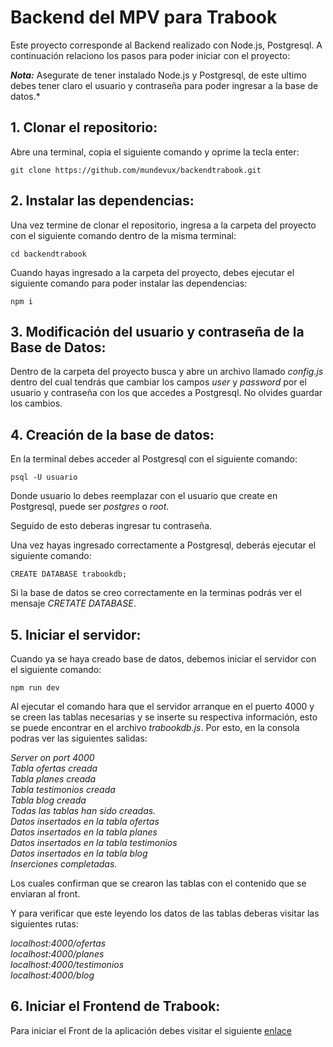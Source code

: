 # Backend del MPV para Trabook

Este proyecto corresponde al Backend realizado con Node.js, Postgresql. A continuación relaciono los pasos para poder iniciar con el proyecto:

**_Nota:_** Asegurate de tener instalado Node.js y Postgresql, de este ultimo debes tener claro el usuario y contraseña para poder ingresar a la base de datos.\*

## 1. Clonar el repositorio:

Abre una terminal, copia el siguiente comando y oprime la tecla enter:

```
git clone https://github.com/mundevux/backendtrabook.git
```

## 2. Instalar las dependencias:

Una vez termine de clonar el repositorio, ingresa a la carpeta del proyecto con el siguiente comando dentro de la misma terminal:

```
cd backendtrabook
```

Cuando hayas ingresado a la carpeta del proyecto, debes ejecutar el siguiente comando para poder instalar las dependencias:

```
npm i
```

## 3. Modificación del usuario y contraseña de la Base de Datos:

Dentro de la carpeta del proyecto busca y abre un archivo llamado _config.js_ dentro del cual tendrás que cambiar los campos _user_ y _password_ por el usuario y contraseña con los que accedes a Postgresql. No olvides guardar los cambios.

## 4. Creación de la base de datos:

En la terminal debes acceder al Postgresql con el siguiente comando:

```
psql -U usuario
```

Donde usuario lo debes reemplazar con el usuario que create en Postgresql, puede ser _postgres_ o _root_.

Seguido de esto deberas ingresar tu contraseña.

Una vez hayas ingresado correctamente a Postgresql, deberás ejecutar el siguiente comando:

```
CREATE DATABASE trabookdb;
```

Si la base de datos se creo correctamente en la terminas podrás ver el mensaje _CRETATE DATABASE_.

## 5. Iniciar el servidor:

Cuando ya se haya creado base de datos, debemos iniciar el servidor con el siguiente comando:

```
npm run dev
```

Al ejecutar el comando hara que el servidor arranque en el puerto 4000 y se creen las tablas necesarias y se inserte su respectiva información, esto se puede encontrar en el archivo _trabookdb.js_. Por esto, en la consola podras ver las siguientes salidas:

_Server on port 4000_\
_Tabla ofertas creada_\
_Tabla planes creada_\
_Tabla testimonios creada_\
_Tabla blog creada_\
_Todas las tablas han sido creadas._\
_Datos insertados en la tabla ofertas_\
_Datos insertados en la tabla planes_\
_Datos insertados en la tabla testimonios_\
_Datos insertados en la tabla blog_\
_Inserciones completadas._

Los cuales confirman que se crearon las tablas con el contenido que se enviaran al front.

Y para verificar que este leyendo los datos de las tablas deberas visitar las siguientes rutas:

_localhost:4000/ofertas_\
_localhost:4000/planes_\
_localhost:4000/testimonios_\
_localhost:4000/blog_

## 6. Iniciar el Frontend de Trabook:

Para iniciar el Front de la aplicación debes visitar el siguiente [enlace](https://github.com/mundevux/fronttrabook)
